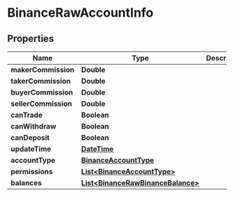 # BinanceRawAccountInfo

## Properties
Name | Type | Description | Notes
------------ | ------------- | ------------- | -------------
**makerCommission** | **Double** |  |  [optional]
**takerCommission** | **Double** |  |  [optional]
**buyerCommission** | **Double** |  |  [optional]
**sellerCommission** | **Double** |  |  [optional]
**canTrade** | **Boolean** |  |  [optional]
**canWithdraw** | **Boolean** |  |  [optional]
**canDeposit** | **Boolean** |  |  [optional]
**updateTime** | [**DateTime**](DateTime.md) |  |  [optional]
**accountType** | [**BinanceAccountType**](BinanceAccountType.md) |  |  [optional]
**permissions** | [**List&lt;BinanceAccountType&gt;**](BinanceAccountType.md) |  |  [optional]
**balances** | [**List&lt;BinanceRawBinanceBalance&gt;**](BinanceRawBinanceBalance.md) |  |  [optional]
